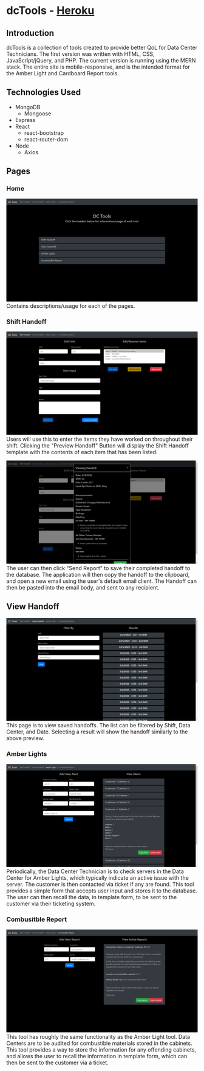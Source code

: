 # dcTools - [Heroku](https://dctools.herokuapp.com/)

## Introduction
dcTools is a collection of tools created to provide better QoL for Data Center Technicians.  The first version was written with HTML, CSS, JavaScript/jQuery, and PHP.  The current version is running using the MERN stack.  The entire site is mobile-responsive, and is the intended format for the Amber Light and Cardboard Report tools.

## Technologies Used
- MongoDB
  - Mongoose
- Express
- React
  - react-bootstrap
  - react-router-dom
- Node
  - Axios


## Pages
### Home
![Home Page](/imgs/home.png)
Contains descriptions/usage for each of the pages.

### Shift Handoff
![Shift Handoff](/imgs/handoff.png)
Users will use this to enter the items they have worked on throughout their shift.  Clicking the "Preview Handoff" Button will display the Shift Handoff template with the contents of each item that has been listed.

![Handoff_Preview](/imgs/handoff_preview.png)
The user can then click "Send Report" to save their completed handoff to the database.  The application will then copy the handoff to the clipboard, and open a new email using the user's default email client.  The Handoff can then be pasted into the email body, and sent to any recipient.

## View Handoff
![View_Handoff](/imgs/viewHandoff.png)
This page is to view saved handoffs.  The list can be filtered by Shift, Data Center, and Date.  Selecting a result will show the handoff similarly to the above preview.

### Amber Lights
![Amber Lights](/imgs/amber.png)
Periodically, the Data Center Technician is to check servers in the Data Center for Amber Lights, which typically indicate an active issue with the server.  The customer is then contacted via ticket if any are found.  This tool provides a simple form that accepts user input and stores it to the database.  The user can then recall the data, in template form, to be sent to the customer via their ticketing system.

### Combusitble Report
![Cardboard Report](/imgs/cardboard.png)
This tool has roughly the same functionality as the Amber Light tool.  Data Centers are to be audited for combustible materials stored in the cabinets.  This tool provides a way to store the information for any offending cabinets, and allows the user to recall the information in template form, which can then be sent to the customer via a ticket.